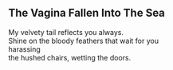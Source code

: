 The Vagina Fallen Into The Sea
------------------------------
My velvety tail reflects you always.  
Shine on the bloody feathers that wait for you  
harassing  
the hushed chairs, wetting the doors.  
